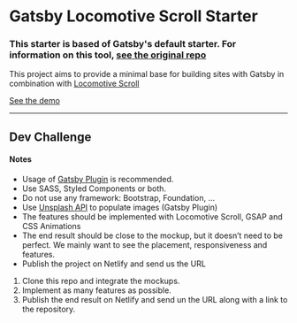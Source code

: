 # Gatsby Locomotive Scroll Starter

### This starter is based of Gatsby's default starter. For information on this tool, [see the original repo](https://github.com/gatsbyjs/gatsby-starter-default)

This project aims to provide a minimal base for building sites with Gatsby in combination with [Locomotive Scroll](https://github.com/locomotivemtl/locomotive-scroll)

[See the demo](https://gatsby-locomotive-scroll-starter.netlify.app/)

---

## Dev Challenge

#### Notes
- Usage of [Gatsby Plugin](https://www.gatsbyjs.org/plugins/) is recommended.
- Use SASS, Styled Components or both.
- Do not use any framework: Bootstrap, Foundation, ...
- Use [Unsplash API](https://www.gatsbyjs.org/packages/gatsby-source-unsplash/) to populate images (Gatsby Plugin)
- The features should be implemented with Locomotive Scroll, GSAP and CSS Animations
- The end result should be close to the mockup, but it doesn’t need to be perfect. We mainly want to see the placement, responsiveness and features.
- Publish the project on Netlify and send us the URL

1. Clone this repo and integrate the mockups.
2. Implement as many features as possible.
3. Publish the end result on Netlify and send un the URL along with a link to the repository.
